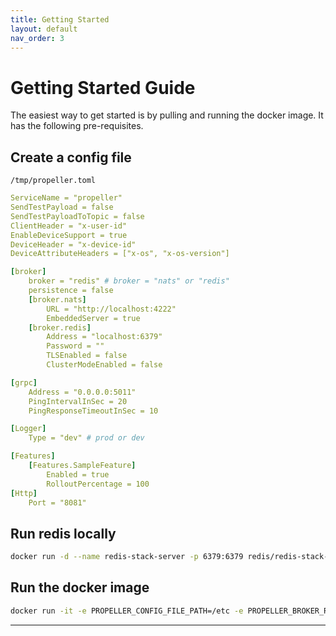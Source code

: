 ```yaml
---
title: Getting Started
layout: default
nav_order: 3
---
```

# Getting Started Guide

The easiest way to get started is by pulling and running the docker image. It has the following pre-requisites.

## Create a config file

`/tmp/propeller.toml`
```yaml
ServiceName = "propeller"
SendTestPayload = false
SendTestPayloadToTopic = false
ClientHeader = "x-user-id"
EnableDeviceSupport = true
DeviceHeader = "x-device-id"
DeviceAttributeHeaders = ["x-os", "x-os-version"]

[broker]
    broker = "redis" # broker = "nats" or "redis"
    persistence = false
    [broker.nats]
        URL = "http://localhost:4222"
        EmbeddedServer = true
    [broker.redis]
        Address = "localhost:6379"
        Password = ""
        TLSEnabled = false
        ClusterModeEnabled = false

[grpc]
    Address = "0.0.0.0:5011"
    PingIntervalInSec = 20
    PingResponseTimeoutInSec = 10

[Logger]
    Type = "dev" # prod or dev

[Features]
    [Features.SampleFeature]
        Enabled = true
        RolloutPercentage = 100
[Http]
    Port = "8081"

```
## Run redis locally
```bash
docker run -d --name redis-stack-server -p 6379:6379 redis/redis-stack-server:latest
```

## Run the docker image

```bash
docker run -it -e PROPELLER_CONFIG_FILE_PATH=/etc -e PROPELLER_BROKER_REDIS_ADDRESS=localhost:6379 -v $(pwd)/tmp:/etc --network="host" quay.io/abhishekvrshny/propeller
```

----

